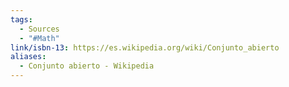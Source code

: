 ```yaml
---
tags:
  - Sources
  - "#Math"
link/isbn-13: https://es.wikipedia.org/wiki/Conjunto_abierto
aliases:
  - Conjunto abierto - Wikipedia
---
```

